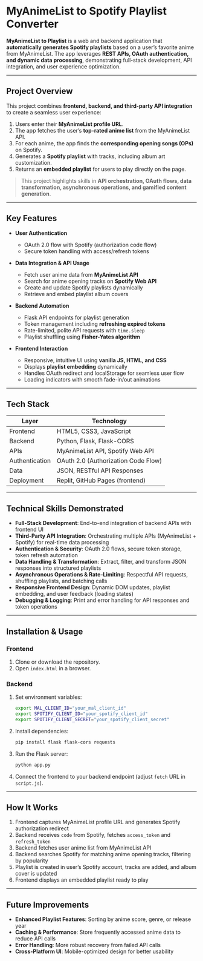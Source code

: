 # MyAnimeList to Spotify Playlist Converter

**MyAnimeList to Playlist** is a web and backend application that **automatically generates Spotify playlists** based on a user’s favorite anime from MyAnimeList. The app leverages **REST APIs, OAuth authentication, and dynamic data processing**, demonstrating full-stack development, API integration, and user experience optimization.

---

## Project Overview

This project combines **frontend, backend, and third-party API integration** to create a seamless user experience:

1. Users enter their **MyAnimeList profile URL**.  
2. The app fetches the user’s **top-rated anime list** from the MyAnimeList API.  
3. For each anime, the app finds the **corresponding opening songs (OPs)** on Spotify.  
4. Generates a **Spotify playlist** with tracks, including album art customization.  
5. Returns an **embedded playlist** for users to play directly on the page.

> This project highlights skills in **API orchestration, OAuth flows, data transformation, asynchronous operations, and gamified content generation**.

---

## Key Features

- **User Authentication**  
  - OAuth 2.0 flow with Spotify (authorization code flow)  
  - Secure token handling with access/refresh tokens  

- **Data Integration & API Usage**  
  - Fetch user anime data from **MyAnimeList API**  
  - Search for anime opening tracks on **Spotify Web API**  
  - Create and update Spotify playlists dynamically  
  - Retrieve and embed playlist album covers  

- **Backend Automation**  
  - Flask API endpoints for playlist generation  
  - Token management including **refreshing expired tokens**  
  - Rate-limited, polite API requests with `time.sleep`  
  - Playlist shuffling using **Fisher-Yates algorithm**  

- **Frontend Interaction**  
  - Responsive, intuitive UI using **vanilla JS, HTML, and CSS**  
  - Displays **playlist embedding** dynamically  
  - Handles OAuth redirect and localStorage for seamless user flow  
  - Loading indicators with smooth fade-in/out animations  

---

## Tech Stack

| Layer | Technology |
|-------|-----------|
| Frontend | HTML5, CSS3, JavaScript |
| Backend | Python, Flask, Flask-CORS |
| APIs | MyAnimeList API, Spotify Web API |
| Authentication | OAuth 2.0 (Authorization Code Flow) |
| Data | JSON, RESTful API Responses |
| Deployment | Replit, GitHub Pages (frontend) |

---

## Technical Skills Demonstrated

- **Full-Stack Development**: End-to-end integration of backend APIs with frontend UI  
- **Third-Party API Integration**: Orchestrating multiple APIs (MyAnimeList + Spotify) for real-time data processing  
- **Authentication & Security**: OAuth 2.0 flows, secure token storage, token refresh automation  
- **Data Handling & Transformation**: Extract, filter, and transform JSON responses into structured playlists  
- **Asynchronous Operations & Rate-Limiting**: Respectful API requests, shuffling playlists, and batching calls  
- **Responsive Frontend Design**: Dynamic DOM updates, playlist embedding, and user feedback (loading states)  
- **Debugging & Logging**: Print and error handling for API responses and token operations  

---

## Installation & Usage

### Frontend
1. Clone or download the repository.  
2. Open `index.html` in a browser.  

### Backend
1. Set environment variables:
   ```bash
   export MAL_CLIENT_ID="your_mal_client_id"
   export SPOTIFY_CLIENT_ID="your_spotify_client_id"
   export SPOTIFY_CLIENT_SECRET="your_spotify_client_secret"

2. Install dependencies:

   ```bash
   pip install flask flask-cors requests
3. Run the Flask server:

   ```bash
   python app.py
4. Connect the frontend to your backend endpoint (adjust `fetch` URL in `script.js`).

---

## How It Works

1. Frontend captures MyAnimeList profile URL and generates Spotify authorization redirect
2. Backend receives `code` from Spotify, fetches `access_token` and `refresh_token`
3. Backend fetches user anime list from MyAnimeList API
4. Backend searches Spotify for matching anime opening tracks, filtering by popularity
5. Playlist is created in user’s Spotify account, tracks are added, and album cover is updated
6. Frontend displays an embedded playlist ready to play

---

## Future Improvements

* **Enhanced Playlist Features**: Sorting by anime score, genre, or release year
* **Caching & Performance**: Store frequently accessed anime data to reduce API calls
* **Error Handling**: More robust recovery from failed API calls
* **Cross-Platform UI**: Mobile-optimized design for better usability
